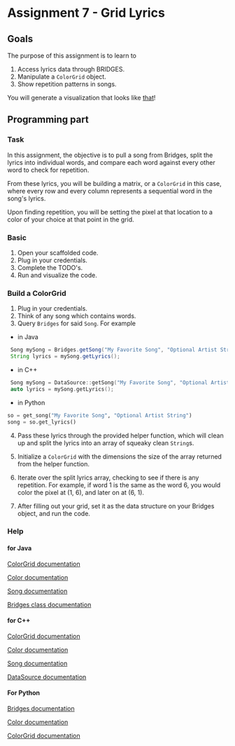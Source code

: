 Assignment 7 - Grid Lyrics
==========================

Goals
-----

The purpose of this assignment is to learn to
1. Access lyrics data through BRIDGES.
2. Manipulate a `ColorGrid` object.
3. Show repetition patterns in songs.

You will generate a visualization that looks like [that](http://bridges-cs.herokuapp.com/assignments/7/bridges_workshop)!


Programming part
----------------

### Task

In this assignment, the objective is to pull a song from Bridges, split the lyrics into 
 individual words, and compare each word against every other word to check for repetition.

 From these lyrics, you will be building a matrix, or a `ColorGrid` in this case, where every row and 
 every column represents a sequential word in the song's lyrics.

 Upon finding repetition, you will be setting the pixel at that location to a color 
 of your choice at that point in the grid.

### Basic

1. Open your scaffolded code.
2. Plug in your credentials.
3. Complete the TODO's.
4. Run and visualize the code.

### Build a ColorGrid 

1. Plug in your credentials.
2. Think of any song which contains words.
3. Query `Bridges` for said `Song`. For example
  - in Java
   ```Java
	Song mySong = Bridges.getSong("My Favorite Song", "Optional Artist String");	
	String lyrics = mySong.getLyrics();
   ```
   - in C++
   ```C++
	Song mySong = DataSource::getSong("My Favorite Song", "Optional Artist String");	
	auto lyrics = mySong.getLyrics();
   ```
   - in Python
   ```python
   so = get_song("My Favorite Song", "Optional Artist String")
   song = so.get_lyrics()
   ```
4. Pass these lyrics through the provided helper function, which will clean up and split the
 lyrics into an array of squeaky clean `String`s.

5. Initialize a `ColorGrid` with the dimensions the size of the array returned from the helper function.

6. Iterate over the split lyrics array, checking to see if there is any repetition. For example, if 
 word 1 is the same as the word 6, you would color the pixel at (1, 6), and later on at (6, 1).

7. After filling out your grid, set it as the data structure on your Bridges object, and run the code.


### Help

#### for Java

[ColorGrid documentation](http://bridgesuncc.github.io/doc/java-api/current/html/classbridges_1_1base_1_1_color_grid.html)

[Color documentation](http://bridgesuncc.github.io/doc/java-api/current/html/classbridges_1_1base_1_1_color.html)

[Song documentation](http://bridgesuncc.github.io/doc/java-api/current/html/classbridges_1_1data__src__dependent_1_1_song.html)

[Bridges class documentation](http://bridgesuncc.github.io/doc/java-api/current/html/namespacebridges_1_1base.html)

#### for C++

[ColorGrid documentation](http://bridgesuncc.github.io/doc/cxx-api/current/html/classbridges_1_1_color_grid.html)

[Color documentation](http://bridgesuncc.github.io/doc/cxx-api/current/html/classbridges_1_1_color.html)

[Song documentation](http://bridgesuncc.github.io/doc/cxx-api/current/html/classbridges_1_1_song.html)

[DataSource documentation](http://bridgesuncc.github.io/doc/cxx-api/current/html/namespacebridges_1_1_data_source.html#details)

#### For Python
[Bridges documentation](http://bridgesuncc.github.io/doc/python-api/current/html/classbridges_1_1bridges_1_1_bridges.html)

[Color documentation](http://bridgesuncc.github.io/doc/python-api/current/html/classbridges_1_1color_1_1_color.html)

[ColorGrid documentation](http://bridgesuncc.github.io/doc/python-api/current/html/classbridges_1_1color__grid_1_1_color_grid.html)
